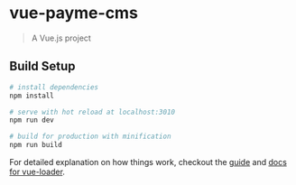 # vue-payme-cms

> A Vue.js project

## Build Setup

``` bash
# install dependencies
npm install

# serve with hot reload at localhost:3010
npm run dev

# build for production with minification
npm run build
```

For detailed explanation on how things work, checkout the [guide](http://vuejs-templates.github.io/webpack/) and [docs for vue-loader](http://vuejs.github.io/vue-loader).
